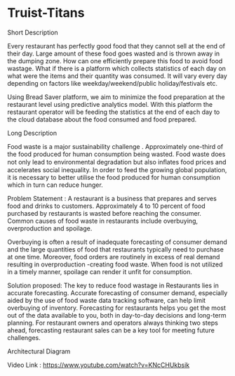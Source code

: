 # Truist-Titans

Short Description 

Every restaurant has perfectly good food that they cannot sell at the end of their day. Large amount of these food goes wasted and is thrown away in the dumping zone. 
How can one efficiently prepare this food to avoid food wastage. What if there is a platform which collects statistics of each day on what were the items and their quantity was consumed. It will vary every day depending on factors like weekday/weekend/public holiday/festivals etc. 

Using Bread Saver platform, we aim to minimize the food preparation at the restaurant level using predictive analytics model. With this platform the restaurant operator will be feeding the statistics at the end of each day to the cloud database about the food consumed and food prepared.

Long Description

Food waste is a major sustainability challenge . Approximately one-third of the food produced for human consumption being wasted.
Food waste does not only lead to environmental degradation but also inﬂates food prices and accelerates social inequality.
In order to feed the growing global population, it is necessary to better utilise the food produced for human consumption which in turn can reduce hunger.

Problem Statement :
A restaurant is a business that prepares and serves food and drinks to customers. Approximately 4 to 10 percent of food purchased by restaurants is wasted before reaching the consumer. Common causes of food waste in restaurants include overbuying, overproduction and spoilage.

Overbuying is often a result of inadequate forecasting of consumer demand and the large quantities of food that restaurants typically need to purchase at one time. Moreover, food orders are routinely in excess of real demand resulting in overproduction -creating food waste.
When food is not utilized in a timely manner, spoilage can render it unfit for consumption.

Solution proposed:
The key to reduce food wastage in Restaurants lies in accurate forecasting. 
Accurate forecasting of consumer demand, especially aided by the use of food waste data tracking software, can help limit overbuying of inventory. Forecasting for restaurants helps you get the most out of the data available to you, both in day-to-day decisions and long-term planning. For restaurant owners and operators always thinking two steps ahead, forecasting restaurant sales can be a key tool for meeting future challenges.

Architectural Diagram

 

Video Link : https://www.youtube.com/watch?v=KNcCHUkbsik


 

 

